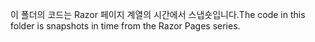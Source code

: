<span data-ttu-id="b7f3e-101">이 폴더의 코드는 Razor 페이지 계열의 시간에서 스냅숏입니다.</span><span class="sxs-lookup"><span data-stu-id="b7f3e-101">The code in this folder is snapshots in time from the Razor Pages series.</span></span>
